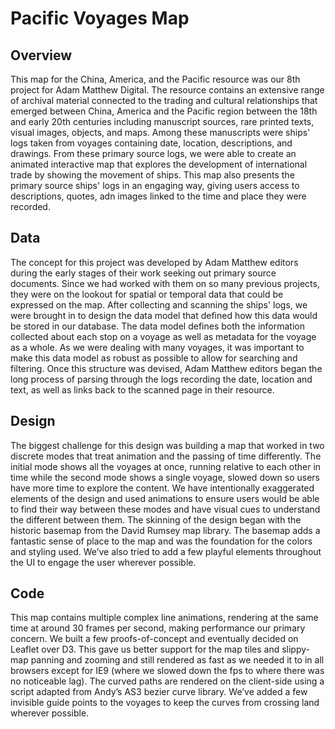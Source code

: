 # Pacific Voyages Map

## Overview
This map for the China, America, and the Pacific resource was our 8th project for Adam Matthew Digital. The resource contains an extensive range of archival material connected to the trading and cultural relationships that emerged between China, America and the Pacific region between the 18th and early 20th centuries including manuscript sources, rare printed texts, visual images, objects, and maps. Among these manuscripts were ships' logs taken from voyages containing date, location, descriptions, and drawings. From these primary source logs, we were able to create an animated interactive map that explores the development of international trade by showing the movement of ships. This map also presents the primary source ships' logs in an engaging way, giving users access to descriptions, quotes, adn images linked to the time and place they were recorded.

## Data
The concept for this project was developed by Adam Matthew editors during the early stages of their work seeking out primary source documents. Since we had worked with them on so many previous projects, they were on the lookout for spatial or temporal data that could be expressed on the map. After collecting and scanning the ships' logs, we were brought in to design the data model that defined how this data would be stored in our database. The data model defines both the information collected about each stop on a voyage as well as metadata for the voyage as a whole. As we were dealing with many voyages, it was important to make this data model as robust as possible to allow for searching and filtering. Once this structure was devised, Adam Matthew editors began the long process of parsing through the logs recording the date, location and text, as well as links back to the scanned page in their resource.

## Design
The biggest challenge for this design was building a map that worked in two discrete modes that treat animation and the passing of time differently. The initial mode shows all the voyages at once, running relative to each other in time while the second mode shows a single voyage, slowed down so users have more time to explore the content. We have intentionally exaggerated elements of the design and used animations to ensure users would be able to find their way between these modes and have visual cues to understand the different between them. The skinning of the design began with the historic basemap from the David Rumsey map library. The basemap adds a fantastic sense of place to the map and was the foundation for the colors and styling used. We’ve also tried to add a few playful elements throughout the UI to engage the user wherever possible.

## Code
This map contains multiple complex line animations, rendering at the same time at around 30 frames per second, making performance our primary concern. We built a few proofs-of-concept and eventually decided on Leaflet over D3. This gave us better support for the map tiles and slippy-map panning and zooming and still rendered as fast as we needed it to in all browsers except for IE9 (where we slowed down the fps to where there was no noticeable lag). The curved paths are rendered on the client-side using a script adapted from Andy’s AS3 bezier curve library. We’ve added a few invisible guide points to the voyages to keep the curves from crossing land wherever possible.